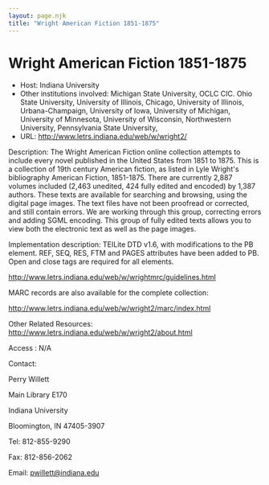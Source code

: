 ```yaml
---
layout: page.njk
title: "Wright American Fiction 1851-1875"
---
```

# Wright American Fiction 1851-1875




* Host: Indiana University
* Other institutions involved: Michigan State University, OCLC CIC. Ohio State University, University of Illinois,
 Chicago, University of Illinois, Urbana-Champaign, University of Iowa, University
 of Michigan, University of Minnesota, University of Wisconsin, Northwestern University,
 Pennsylvania State University,
* URL: <http://www.letrs.indiana.edu/web/w/wright2/>



Description:
 The Wright American Fiction online collection attempts to include every novel published
 in the United States from 1851 to 1875. This is a collection of 19th century American
 fiction, as listed in Lyle Wright's bibliography American Fiction, 1851-1875. There
 are currently 2,887 volumes included (2,463 unedited, 424 fully edited and encoded)
 by 1,387 authors. These texts are available for searching and browsing, using the
 digital page images. The text files have not been proofread or corrected, and still
 contain errors. We are working through this group, correcting errors and adding SGML
 encoding. This group of fully edited texts allows you to view both the electronic
 text as well as the page images.



Implementation description:
 TEILite DTD v1.6, with modifications to the PB element. REF, SEQ, RES, FTM and PAGES
 attributes have been added to PB. Open and close tags are required for all elements.
 
 
 
 http://www.letrs.indiana.edu/web/w/wrightmrc/guidelines.html
 
 
 
 MARC records are also available for the complete collection:
 
 http://www.letrs.indiana.edu/web/w/wright2/marc/index.html



Other Related Resources:
 http://www.letrs.indiana.edu/web/w/wright2/about.html



Access :
 N/A



Contact: 



Perry Willett


Main Library E170
 
 Indiana University
 
 Bloomington, IN 47405-3907 
 
 


Tel: 812-855-9290


Fax: 812-856-2062


Email: [pwillett@indiana.edu](mailto:pwillett@indiana.edu ) 





